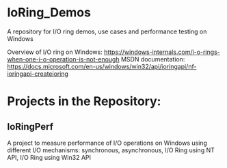 # IoRing_Demos
A repository for I/O ring demos, use cases and performance testing on Windows

Overview of I/O ring on Windows: https://windows-internals.com/i-o-rings-when-one-i-o-operation-is-not-enough
MSDN documentation: https://docs.microsoft.com/en-us/windows/win32/api/ioringapi/nf-ioringapi-createioring

# Projects in the Repository:
## IoRingPerf
A project to measure performance of I/O operations on Windows using different I/O mechanisms: synchronous, asynchronous, I/O Ring using NT API, I/O Ring using Win32 API

